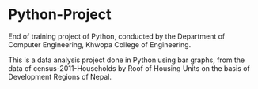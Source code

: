 # Python-Project
End of training project of Python, conducted by the Department of Computer Engineering, Khwopa College of Engineering.

This is a data analysis project done in Python using bar graphs, from the data of census-2011-Households by Roof of Housing Units on the basis of Development Regions of Nepal.
